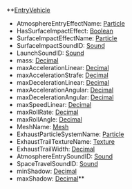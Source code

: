 **[EntryVehicle](EntrenchmentEntryVehicle.md)
  * AtmosphereEntryEffectName: [Particle](Particle.md)
  * HasSurfaceImpactEffect: [Boolean](Boolean.md)
  * SurfaceImpactEffectName: [Particle](Particle.md)
  * SurfaceImpactSoundID: [Sound](Sound.md)
  * LaunchSoundID: [Sound](Sound.md)
  * mass: [Decimal](Decimal.md)
  * maxAccelerationLinear: [Decimal](Decimal.md)
  * maxAccelerationStrafe: [Decimal](Decimal.md)
  * maxDecelerationLinear: [Decimal](Decimal.md)
  * maxAccelerationAngular: [Decimal](Decimal.md)
  * maxDecelerationAngular: [Decimal](Decimal.md)
  * maxSpeedLinear: [Decimal](Decimal.md)
  * maxRollRate: [Decimal](Decimal.md)
  * maxRollAngle: [Decimal](Decimal.md)
  * MeshName: [Mesh](Mesh.md)
  * ExhaustParticleSystemName: [Particle](Particle.md)
  * ExhaustTrailTextureName: [Texture](Texture.md)
  * ExhaustTrailWidth: [Decimal](Decimal.md)
  * AtmosphereEntrySoundID: [Sound](Sound.md)
  * SpaceTravelSoundID: [Sound](Sound.md)
  * minShadow: [Decimal](Decimal.md)
  * maxShadow: [Decimal](Decimal.md)**

